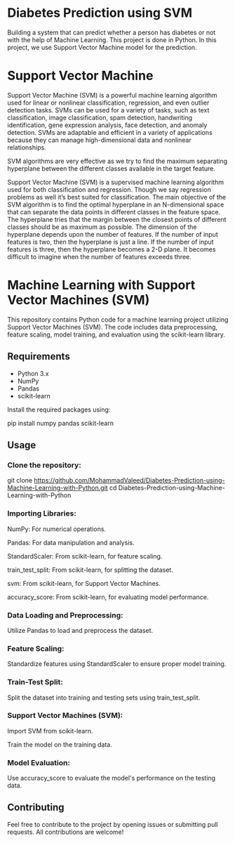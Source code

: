 
# Diabetes Prediction using SVM

Building a system that can predict whether a person has diabetes or not with the help of Machine Learning. This project is done in Python. In this project, we use Support Vector Machine model for the prediction.

# Support Vector Machine

Support Vector Machine (SVM) is a powerful machine learning algorithm used for linear or nonlinear classification, regression, and even outlier detection tasks. SVMs can be used for a variety of tasks, such as text classification, image classification, spam detection, handwriting identification, gene expression analysis, face detection, and anomaly detection. SVMs are adaptable and efficient in a variety of applications because they can manage high-dimensional data and nonlinear relationships.

SVM algorithms are very effective as we try to find the maximum separating hyperplane between the different classes available in the target feature.

Support Vector Machine (SVM) is a supervised machine learning algorithm used for both classification and regression. Though we say regression problems as well it’s best suited for classification. The main objective of the SVM algorithm is to find the optimal hyperplane in an N-dimensional space that can separate the data points in different classes in the feature space. The hyperplane tries that the margin between the closest points of different classes should be as maximum as possible. The dimension of the hyperplane depends upon the number of features. If the number of input features is two, then the hyperplane is just a line. If the number of input features is three, then the hyperplane becomes a 2-D plane. It becomes difficult to imagine when the number of features exceeds three. 

# Machine Learning with Support Vector Machines (SVM)

This repository contains Python code for a machine learning project utilizing Support Vector Machines (SVM). The code includes data preprocessing, feature scaling, model training, and evaluation using the scikit-learn library.

## Requirements

- Python 3.x
- NumPy
- Pandas
- scikit-learn

Install the required packages using:


pip install numpy pandas scikit-learn

## Usage

### Clone the repository:

git clone https://github.com/MohammadValeed/Diabetes-Prediction-using-Machine-Learning-with-Python.git
cd Diabetes-Prediction-using-Machine-Learning-with-Python

### Importing Libraries:

NumPy: For numerical operations.

Pandas: For data manipulation and analysis.

StandardScaler: From scikit-learn, for feature scaling.

train_test_split: From scikit-learn, for splitting the dataset.

svm: From scikit-learn, for Support Vector Machines.

accuracy_score: From scikit-learn, for evaluating model performance.

### Data Loading and Preprocessing:

Utilize Pandas to load and preprocess the dataset.

### Feature Scaling:

Standardize features using StandardScaler to ensure proper model training.

### Train-Test Split:

Split the dataset into training and testing sets using train_test_split.

### Support Vector Machines (SVM):

Import SVM from scikit-learn.

Train the model on the training data.

### Model Evaluation:

Use accuracy_score to evaluate the model's performance on the testing data.

## Contributing
Feel free to contribute to the project by opening issues or submitting pull requests. All contributions are welcome!
